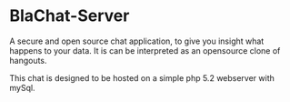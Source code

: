 BlaChat-Server
==============

A secure and open source chat application, to give you insight what happens to your data.
It is can be interpreted as an opensource clone of hangouts.

This chat is designed to be hosted on a simple php 5.2 webserver with mySql.
